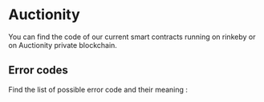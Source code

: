 # Auctionity

You can find the code of our current smart contracts running on rinkeby or on Auctionity private blockchain.



## Error codes

Find the list of possible error code and their meaning :

